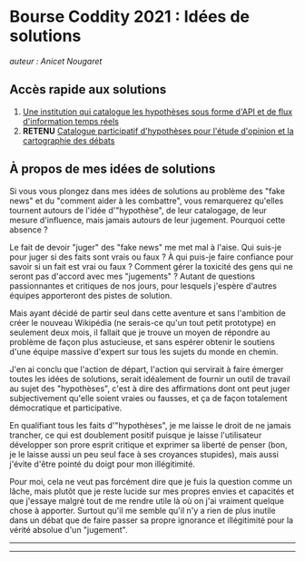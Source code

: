 # Bourse Coddity 2021 : Idées de solutions

*auteur : Anicet Nougaret*

## Accès rapide aux solutions
1. [Une institution qui catalogue les hypothèses sous forme d'API et de flux d'information temps réels](./idées%20de%20solutions/solution-1.md)
2. **RETENU** [Catalogue participatif d'hypothèses pour l'étude d'opinion et la cartographie des débats](./idées%20de%20solutions/solution-2.md)

## À propos de mes idées de solutions
Si vous vous plongez dans mes idées de solutions au problème des "fake news" et du "comment aider à les combattre", vous remarquerez qu'elles tournent autours de l'idée d'"hypothèse", de leur catalogage, de leur mesure d'influence, mais jamais autours de leur jugement. Pourquoi cette absence ?

Le fait de devoir "juger" des "fake news" me met mal à l'aise. Qui suis-je pour juger si des faits sont vrais ou faux ? À qui puis-je faire confiance pour savoir si un fait est vrai ou faux ? Comment gérer la toxicité des gens qui ne seront pas d'accord avec mes "jugements" ? Autant de questions passionnantes et critiques de nos jours, pour lesquels j'espère d'autres équipes apporteront des pistes de solution.

Mais ayant décidé de partir seul dans cette aventure et sans l'ambition de créer le nouveau Wikipédia (ne serais-ce qu'un tout petit prototype) en seulement deux mois, il fallait que je trouve un moyen de répondre au problème de façon plus astucieuse, et sans espérer obtenir le soutiens d'une équipe massive d'expert sur tous les sujets du monde en chemin.

J'en ai conclu que l'action de départ, l'action qui servirait à faire émerger toutes les idées de solutions, serait idéalement de fournir un outil de travail au sujet des "hypothèses", c'est à dire des affirmations dont ont peut juger subjectivement qu'elle soient vraies ou fausses, et ça de façon totalement démocratique et participative. 

En qualifiant tous les faits d'"hypothèses", je me laisse le droit de ne jamais trancher, ce qui est doublement positif puisque je laisse l'utilisateur développer son prore esprit critique et exprimer sa liberté de penser (bon, je le laisse aussi un peu seul face à ses croyances stupides), mais aussi j'évite d'être pointé du doigt pour mon illégitimité. 

Pour moi, cela ne veut pas forcément dire que je fuis la question comme un lâche, mais plutôt que je reste lucide sur mes propres envies et capacités et que j'essaye malgré tout de me rendre utile là où on j'ai vraiment quelque chose à apporter. Surtout qu'il me semble qu'il n'y a rien de plus inutile dans un débat que de faire passer sa propre ignorance et illégitimité pour la vérité absolue d'un "jugement".

---

---
